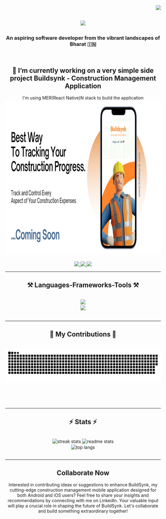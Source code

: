 <img align="right" src="https://visitor-badge.laobi.icu/badge?page_id=salesp07.salesp07" />

<h1 align="center">
    <img src="https://readme-typing-svg.herokuapp.com/?font=Righteous&size=35&center=true&vCenter=true&width=500&height=70&duration=4000&lines=Hi+There!+👋;+I'm+Debadrita+Ghosh!;" />
</h1>

<h3 align="center">An aspiring software developer from the vibrant landscapes of Bharat 🇮🇳 </h3>

<br/>

<div align="center">
 
 <h2> 🔭 I’m currently working on a very simple side project <b>Buildsynk - Construction Management Application</b> </h2>
 I'm using MER(React Native)N stack to build the application

   </br>
  <div align="center">
  <img height='500' src='assets/buildsynk.png' border='0' alt='www.buildsynk.com'/>
 </div>
</br>
  </div>
<div align="center"> 
  <a href="mailto:debadrita.ghosh2010@gmail.com">
    <img src="https://img.shields.io/badge/Gmail-333333?style=for-the-badge&logo=gmail&logoColor=red" />
  </a>
  <a href="https://www.linkedin.com/in/itzdebadrita/" target="_blank">
    <img src="https://img.shields.io/badge/LinkedIn-0077B5?style=for-the-badge&logo=linkedin&logoColor=white" target="_blank" />
  </a>
  <a href="https://github.com/DebadritaGhosh?tab=repositories" target="_blank">
     <img src="https://img.shields.io/badge/Portfolio-FF5722?style=for-the-badge&logo=todoist&logoColor=white" target="_blank" /> <!-- sqlite, safari, google-chrome are other good icon options -->
  </a>
</div>

 <hr/>
 
<h2 align="center">⚒️ Languages-Frameworks-Tools ⚒️</h2>
<br/>
<div align="center">
    <img src="https://skillicons.dev/icons?i=javascript,react,firebase,nodejs,express,mongodb" /><br>
    <img src="https://skillicons.dev/icons?i=html,css,tailwind,git,vscode,github,figma" />
</div>

<br/>
<hr/>

<div align="center">
  <h2>🚀 My Contributions 🚀</h2>
  <br>
  <img alt="snake passing through my contributions" src="https://raw.githubusercontent.com/DebadritaGhosh/DebadritaGhosh/output/github-contribution-grid-snake.svg" />
  
  <br/><br/><br/>
</div>

<hr/>

<h2 align="center">⚡ Stats ⚡</h2>
<br>
<div align=center>
  <img width=390 src="https://github-readme-streak-stats-salesp07.vercel.app/?user=salesp07&count_private=true&theme=react&border_radius=10" alt="streak stats"/>
  <img width=390 src="https://github-readme-stats-salesp07.vercel.app/api?username=DebadritaGhosh&count_private=true&show_icons=true&theme=react&rank_icon=github&border_radius=10" alt="readme stats" />
  <br/>
  <img width=325 align="center" src="https://github-readme-stats-salesp07.vercel.app/api/top-langs/?username=DebadritaGhosh&hide=HTML&langs_count=8&layout=compact&theme=react&border_radius=10&size_weight=0.5&count_weight=0.5&exclude_repo=github-readme-stats" alt="top langs" />
</div>

<br/>

<hr/>
<h2 align="center">Collaborate Now</h2>

<div align="center">
<a href='https://topmate.io/debadritaghosh' target='_blank'></a>
<p>Interested in contributing ideas or suggestions to enhance BuildSynk, my cutting-edge construction management mobile application designed for both Android and iOS users? Feel free to share your insights and recommendations by connecting with me on LinkedIn. Your valuable input will play a crucial role in shaping the future of BuildSynk. Let's collaborate and build something extraordinary together!<p>

</div>

<br/>
